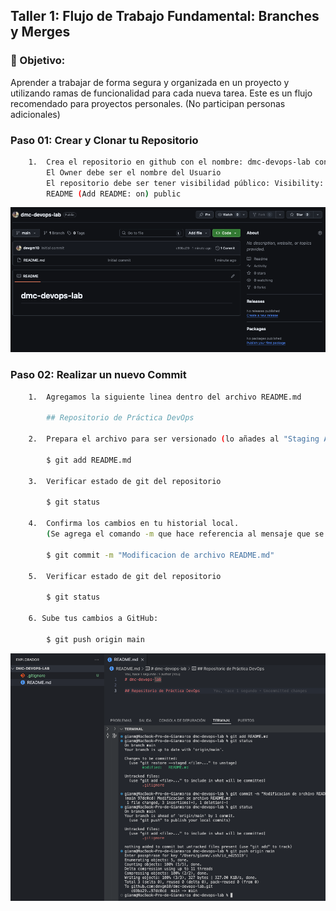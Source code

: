 ## Taller 1: Flujo de Trabajo Fundamental: Branches y Merges

### 📌 Objetivo: 

Aprender a trabajar de forma segura y organizada en un proyecto y utilizando ramas de
funcionalidad para cada nueva tarea. Este es un flujo recomendado para proyectos personales.
(No participan personas adicionales)


### Paso 01: Crear y Clonar tu Repositorio

```bash
    1.  Crea el repositorio en github con el nombre: dmc-devops-lab con las siguientes características:
        El Owner debe ser el nombre del Usuario
        El repositorio debe ser tener visibilidad público: Visibility: Se debe habilitar la creación de 
        README (Add README: on) public
```

<p align="center">
  <img src="./img/lab-01/answer-01.png" alt="answer-01" width="800">
</p>


### Paso 02: Realizar un nuevo Commit

```bash
    1.  Agregamos la siguiente linea dentro del archivo README.md

        ## Repositorio de Práctica DevOps

    2.  Prepara el archivo para ser versionado (lo añades al "Staging Area"):

        $ git add README.md

    3.  Verificar estado de git del repositorio

        $ git status

    4.  Confirma los cambios en tu historial local. 
        (Se agrega el comando -m que hace referencia al mensaje que se escribirá a continuación)

        $ git commit -m "Modificacion de archivo README.md"

    5.  Verificar estado de git del repositorio

        $ git status

    6. Sube tus cambios a GitHub:

        $ git push origin main
```

<p align="center">
  <img src="./img/lab-01/answer-02.png" alt="answer-02" width="800">
</p>
